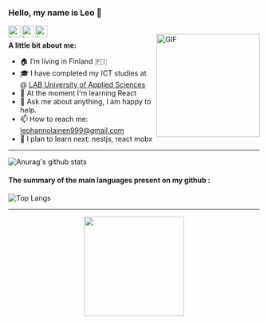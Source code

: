 ### Hello, my name is Leo  👋  

<a href="https://www.linkedin.com/in/leo-hannolainen-860859205/">
  <img align="left" alt="Leos's LinkedIn" width="24px" src="https://cdn.jsdelivr.net/npm/simple-icons@v3/icons/linkedin.svg" />
</a>
<a href="https://www.facebook.com/profile.php?id=100075215934509">
  <img align="left" alt="Leo's Facebook" width="24px" src="https://cdn.jsdelivr.net/npm/simple-icons@v3/icons/facebook.svg" />
</a>
<a href="https://twitter.com/LeoHannolainen">
  <img align="left" alt="Leos's Twitter" width="24px" src="https://cdn.jsdelivr.net/npm/simple-icons@3.13.0/icons/twitter.svg" />
</a>

<br />

<img align="right" width="207rem" alt="GIF" src="https://media.giphy.com/media/o0vwzuFwCGAFO/giphy.gif" />

**A little bit about me:**
- 🏠 I’m living in Finland  🇫🇮
- 🎓 I have completed my ICT studies at @ [LAB University of Applied Sciences](https://lab.fi/en)
- 🌱  At the moment I'm learning React
- 💬  Ask me about anything, I am happy to help.
- 📫  How to reach me: leohannolainen999@gmail.com
- 🚀 I plan to learn next: nestjs, react mobx

***


![Anurag's github stats](https://github-readme-stats-leolabdev-projects.vercel.app//api?username=leolabdev&show_icons=true&show=reviews,prs_merged_percentage) 


#### The summary of the main languages present on my github : 

![Top Langs](https://github-readme-stats.vercel.app/api/top-langs/?username=leolabdev&layout=compact)

---

<p align="center"> 
  <img width= 200rem src="https://komarev.com/ghpvc/?username=leolabdev&style=plastic&color=5194f0" />
</p>


